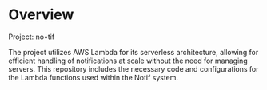 # Overview

Project: no•tif

The project utilizes AWS Lambda for its serverless architecture, allowing for efficient handling of notifications at scale without the need for managing servers. This repository includes the necessary code and configurations for the Lambda functions used within the Notif system.
